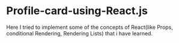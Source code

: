 # Profile-card-using-React.js
Here I tried to implement some of the concepts of React(like Props, conditional Rendering, Rendering Lists) that i have learned.
